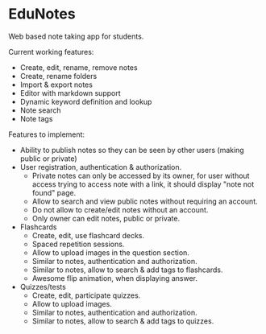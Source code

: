 # EduNotes
Web based note taking app for students.

Current working features:
- Create, edit, rename, remove notes
- Create, rename folders
- Import & export notes
- Editor with markdown support
- Dynamic keyword definition and lookup
- Note search
- Note tags

Features to implement:
- Ability to publish notes so they can be seen by other users (making public or private)
- User registration, authentication & authorization.
    - Private notes can only be accessed by its owner, for user without access trying to access note with a link, it should display "note not found" page.
    - Allow to search and view public notes without requiring an account.
    - Do not allow to create/edit notes without an account.
    - Only owner can edit notes, public or private.
- Flashcards
  - Create, edit, use flashcard decks.
  - Spaced repetition sessions.
  - Allow to upload images in the question section.
  - Similar to notes, authentication and authorization.
  - Similar to notes, allow to search & add tags to flashcards.
  - Awesome flip animation, when displaying answer.
- Quizzes/tests
  - Create, edit, participate quizzes.
  - Allow to upload images.
  - Similar to notes, authentication and authorization.
  - Similar to notes, allow to search & add tags to quizzes.
